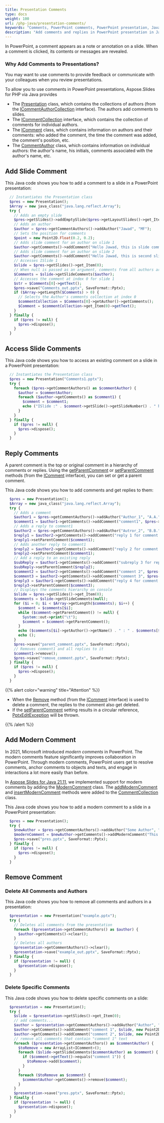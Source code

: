 ```yaml
---
title: Presentation Comments
type: docs
weight: 100
url: /php-java/presentation-comments/
keywords: "Comments, PowerPoint comments, PowerPoint presentation, Java, Aspose.Slides for PHP via Java"
description: "Add comments and replies in PowerPoint presentation in Java"
---
```


In PowerPoint, a comment appears as a note or annotation on a slide. When a comment is clicked, its contents or messages are revealed. 

### **Why Add Comments to Presentations?**

You may want to use comments to provide feedback or communicate with your colleagues when you review presentations.

To allow you to use comments in PowerPoint presentations, Aspose.Slides for PHP via Java provides

* The [Presentation](https://reference.aspose.com/slides/php-java/com.aspose.slides/Presentation) class, which contains the collections of authors (from the [ICommentAuthorCollection](https://reference.aspose.com/slides/php-java/com.aspose.slides/ICommentAuthorCollection) interface). The authors add comments to slides.
* The  [ICommentCollection](https://reference.aspose.com/slides/php-java/com.aspose.slides/ICommentCollection) interface, which contains the collection of comments for individual authors.
* The  [IComment](https://reference.aspose.com/slides/php-java/com.aspose.slides/IComment) class, which contains information on authors and their comments: who added the comment, the time the comment was added, the comment's position, etc.
* The [CommentAuthor](https://reference.aspose.com/slides/php-java/com.aspose.slides/CommentAuthor) class, which contains information on individual authors: the author's name, his initials, comments associated with the author's name, etc.

## **Add Slide Comment**
This Java code shows you how to add a comment to a slide in a PowerPoint presentation:

```php
  // Instantiates the Presentation class
  $pres = new Presentation();
  $Array = new java_class("java.lang.reflect.Array");
  try {
    // Adds an empty slide
    $pres->getSlides()->addEmptySlide($pres->getLayoutSlides()->get_Item(0));
    // Adds an author
    $author = $pres->getCommentAuthors()->addAuthor("Jawad", "MF");
    // Sets the position for comments
    $point = new Point2D.Float(0.2, 0.2);
    // Adds slide comment for an author on slide 1
    $author->getComments()->addComment("Hello Jawad, this is slide comment", $pres->getSlides()->get_Item(0), $point, new Date());
    // Adds slide comment for an author on slide 2
    $author->getComments()->addComment("Hello Jawad, this is second slide comment", $pres->getSlides()->get_Item(1), $point, new Date());
    // Accesses ISlide 1
    $slide = $pres->getSlides()->get_Item(0);
    // When null is passed as an argument, comments from all authors are brought to the selected slide
    $Comments = $slide->getSlideComments($author);
    // Accesses the comment at index 0 for slide 1
    $str = $Comments[0]->getText();
    $pres->save("Comments_out.pptx", SaveFormat::Pptx);
    if ($Array->getLength($Comments) > 0) {
      // Selects the Author's comments collection at index 0
      $commentCollection = $Comments[0]->getAuthor()->getComments();
      $Comment = $commentCollection->get_Item(0)->getText();
    }
  } finally {
    if ($pres != null) {
      $pres->dispose();
    }
  }

```

## **Access Slide Comments**
This Java code shows you how to access an existing comment on a slide in a PowerPoint presentation:

```php
  // Instantiates the Presentation class
  $pres = new Presentation("Comments1.pptx");
  try {
    foreach ($pres->getCommentAuthors() as $commentAuthor) {
      $author = $commentAuthor;
      foreach ($author->getComments() as $comment1) {
        $comment = $comment1;
        echo ("ISlide :" . $comment->getSlide()->getSlideNumber() . " has comment: " . $comment->getText() . " with Author: " . $comment->getAuthor()->getName() . " posted on time :" . $comment->getCreatedTime() . "\n");
      }
    }
  } finally {
    if ($pres != null) {
      $pres->dispose();
    }
  }

```


## **Reply Comments**
A parent comment is the top or original comment in a hierarchy of comments or replies. Using the [getParentComment](https://reference.aspose.com/slides/php-java/com.aspose.slides/IComment#getParentComment--) or [setParentComment](https://reference.aspose.com/slides/php-java/com.aspose.slides/IComment#setParentComment-com.aspose.slides.IComment-) methods (from the [IComment](https://reference.aspose.com/slides/php-java/com.aspose.slides/IComment) interface), you can set or get a parent comment.

This Java code shows you how to add comments and get replies to them:

```php
  $pres = new Presentation();
  $Array = new java_class("java.lang.reflect.Array");
  try {
    // Adds a comment
    $author1 = $pres->getCommentAuthors()->addAuthor("Author_1", "A.A.");
    $comment1 = $author1->getComments()->addComment("comment1", $pres->getSlides()->get_Item(0), new Point2D.Float(10, 10), new Date());
    // Adds a reply to comment1
    $author2 = $pres->getCommentAuthors()->addAuthor("Autror_2", "B.B.");
    $reply1 = $author2->getComments()->addComment("reply 1 for comment 1", $pres->getSlides()->get_Item(0), new Point2D.Float(10, 10), new Date());
    $reply1->setParentComment($comment1);
    // Adds another reply to comment1
    $reply2 = $author2->getComments()->addComment("reply 2 for comment 1", $pres->getSlides()->get_Item(0), new Point2D.Float(10, 10), new Date());
    $reply2->setParentComment($comment1);
    // Add a reply to an existing reply
    $subReply = $author1->getComments()->addComment("subreply 3 for reply 2", $pres->getSlides()->get_Item(0), new Point2D.Float(10, 10), new Date());
    $subReply->setParentComment($reply2);
    $comment2 = $author2->getComments()->addComment("comment 2", $pres->getSlides()->get_Item(0), new Point2D.Float(10, 10), new Date());
    $comment3 = $author2->getComments()->addComment("comment 3", $pres->getSlides()->get_Item(0), new Point2D.Float(10, 10), new Date());
    $reply3 = $author1->getComments()->addComment("reply 4 for comment 3", $pres->getSlides()->get_Item(0), new Point2D.Float(10, 10), new Date());
    $reply3->setParentComment($comment3);
    // Displays the comments hierarchy on console
    $slide = $pres->getSlides()->get_Item(0);
    $comments = $slide->getSlideComments(null);
    for ($i = 0; $i < $Array->getLength($comments); $i++) {
      $comment = $comments[$i];
      while ($comment->getParentComment() != null) {
        System::out->print("\t");
        $comment = $comment->getParentComment();
      } 
      echo ($comments[$i]->getAuthor()->getName() . " : " . $comments[$i]->getText());
      echo ();
    }
    $pres->save("parent_comment.pptx", SaveFormat::Pptx);
    // Removes comment1 and all replies to it
    $comment1->remove();
    $pres->save("remove_comment.pptx", SaveFormat::Pptx);
  } finally {
    if ($pres != null) {
      $pres->dispose();
    }
  }

```

{{% alert color="warning" title="Attention" %}} 

* When the [Remove](https://reference.aspose.com/slides/php-java/com.aspose.slides/IComment#remove--) method (from the [IComment](https://reference.aspose.com/slides/php-java/com.aspose.slides/IComment) interface) is used to delete a comment, the replies to the comment also get deleted.
* If the [setParentComment](https://reference.aspose.com/slides/php-java/com.aspose.slides/IComment#setParentComment-com.aspose.slides.IComment-) setting results in a circular reference, [PptxEditException](https://reference.aspose.com/slides/php-java/com.aspose.slides/PptxEditException) will be thrown.

{{% /alert %}}

## **Add Modern Comment**

In 2021, Microsoft introduced *modern comments* in PowerPoint. The modern comments feature significantly improves collaboration in PowerPoint. Through modern comments, PowerPoint users get to resolve comments, anchor comments to objects and texts, and engage in interactions a lot more easily than before. 

In [Aspose Slides for Java 21.11](https://docs.aspose.com/slides/php-java/aspose-slides-for-java-21-11-release-notes/), we implemented support for modern comments by adding the [ModernComment](https://reference.aspose.com/slides/php-java/com.aspose.slides/ModernComment) class. The [addModernComment](https://reference.aspose.com/slides/php-java/com.aspose.slides/CommentCollection#addModernComment-java.lang.String-com.aspose.slides.ISlide-com.aspose.slides.IShape-java.awt.geom.Point2D.Float-java.util.Date-) and [insertModernComment](https://reference.aspose.com/slides/php-java/com.aspose.slides/CommentCollection#insertModernComment-int-java.lang.String-com.aspose.slides.ISlide-com.aspose.slides.IShape-java.awt.geom.Point2D.Float-java.util.Date-) methods were added to the [CommentCollection](https://reference.aspose.com/slides/php-java/com.aspose.slides/CommentCollection) class.

This Java code shows you how to add a modern comment to a slide in a PowerPoint presentation: 

```php
  $pres = new Presentation();
  try {
    $newAuthor = $pres->getCommentAuthors()->addAuthor("Some Author", "SA");
    $modernComment = $newAuthor->getComments()->addModernComment("This is a modern comment", $pres->getSlides()->get_Item(0), null, new Point2D.Float(100, 100), new Date());
    $pres->save("pres.pptx", SaveFormat::Pptx);
  } finally {
    if ($pres != null) {
      $pres->dispose();
    }
  }

```

## **Remove Comment**

### **Delete All Comments and Authors**

This Java code shows you how to remove all comments and authors in a presentation:

```php
  $presentation = new Presentation("example.pptx");
  try {
    // Deletes all comments from the presentation
    foreach ($presentation->getCommentAuthors() as $author) {
      $author->getComments()->clear();
    }
    // Deletes all authors
    $presentation->getCommentAuthors()->clear();
    $presentation->save("example_out.pptx", SaveFormat::Pptx);
  } finally {
    if ($presentation != null) {
      $presentation->dispose();
    }
  }

```

### **Delete Specific Comments**

This Java code shows you how to delete specific comments on a slide:

```php
  $presentation = new Presentation();
  try {
    $slide = $presentation->getSlides()->get_Item(0);
    // add comments...
    $author = $presentation->getCommentAuthors()->addAuthor("Author", "A");
    $author->getComments()->addComment("comment 1", $slide, new Point2D.Float(0.2, 0.2), new Date());
    $author->getComments()->addComment("comment 2", $slide, new Point2D.Float(0.3, 0.2), new Date());
    // remove all comments that contain "comment 1" text
    foreach ($presentation->getCommentAuthors() as $commentAuthor) {
      $toRemove = new ArrayList<IComment>();
      foreach ($slide->getSlideComments($commentAuthor) as $comment) {
        if ($comment->getText()->equals("comment 1")) {
          $toRemove->add($comment);
        }
      }
      foreach ($toRemove as $comment) {
        $commentAuthor->getComments()->remove($comment);
      }
    }
    $presentation->save("pres.pptx", SaveFormat::Pptx);
  } finally {
    if ($presentation != null) {
      $presentation->dispose();
    }
  }

```

